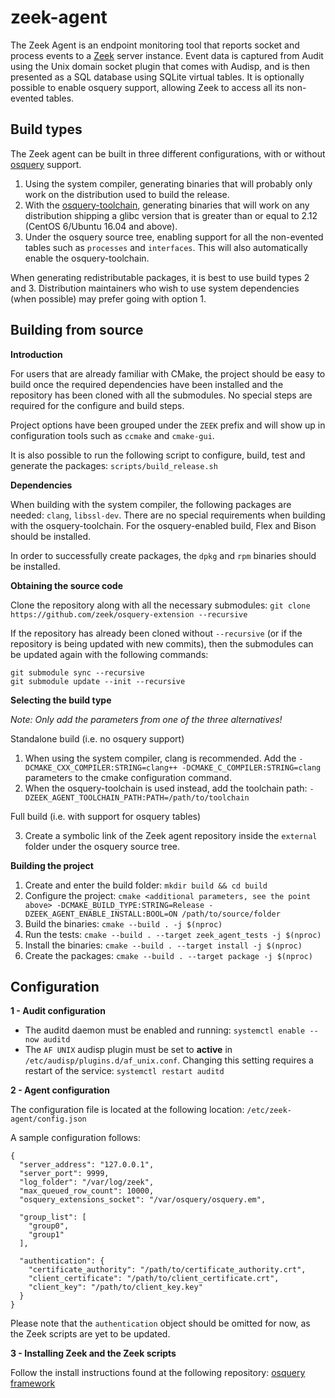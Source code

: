 # zeek-agent

The Zeek Agent is an endpoint monitoring tool that reports socket and process events to a [Zeek](https://zeek.org) server instance. Event data is captured from Audit using the Unix domain socket plugin that comes with Audisp, and is then presented as a SQL database using SQLite virtual tables. It is optionally possible to enable osquery support, allowing Zeek to access all its non-evented tables.

## Build types

The Zeek agent can be built in three different configurations, with or without [osquery](https://github.com/osquery/osquery) support.

1. Using the system compiler, generating binaries that will probably only work on the distribution used to build the release.
2. With the [osquery-toolchain](https://github.com/osquery/osquery-toolchain), generating binaries that will work on any distribution shipping a glibc version that is greater than or equal to 2.12 (CentOS 6/Ubuntu 16.04 and above).
3. Under the osquery source tree, enabling support for all the non-evented tables such as `processes` and `interfaces`. This will also automatically enable the osquery-toolchain.

When generating redistributable packages, it is best to use build types 2 and 3. Distribution maintainers who wish to use system dependencies (when possible) may prefer going with option 1.

## Building from source

**Introduction**

For users that are already familiar with CMake, the project should be easy to build once the required dependencies have been installed and the repository has been cloned with all the submodules. No special steps are required for the configure and build steps.

Project options have been grouped under the `ZEEK` prefix and will show up in configuration tools such as `ccmake` and `cmake-gui`.

It is also possible to run the following script to configure, build, test and generate the packages: `scripts/build_release.sh`

**Dependencies**

When building with the system compiler, the following packages are needed: `clang`, `libssl-dev`. There are no special requirements when building with the osquery-toolchain. For the osquery-enabled build, Flex and Bison should be installed.

In order to successfully create packages, the `dpkg` and `rpm` binaries should be installed.

**Obtaining the source code**

Clone the repository along with all the necessary submodules: `git clone https://github.com/zeek/osquery-extension --recursive`

If the repository has already been cloned without `--recursive` (or if the repository is being updated with new commits), then the submodules can be updated again with the following commands:

```
git submodule sync --recursive
git submodule update --init --recursive
```

**Selecting the build type**

*Note: Only add the parameters from one of the three alternatives!*

Standalone build (i.e. no osquery support)

1. When using the system compiler, clang is recommended. Add the `-DCMAKE_CXX_COMPILER:STRING=clang++ -DCMAKE_C_COMPILER:STRING=clang` parameters to the cmake configuration command.
2. When the osquery-toolchain is used instead, add the toolchain path: `-DZEEK_AGENT_TOOLCHAIN_PATH:PATH=/path/to/toolchain`

Full build (i.e. with support for osquery tables)

3. Create a symbolic link of the Zeek agent repository inside the `external` folder under the osquery source tree.

**Building the project**

1. Create and enter the build folder: `mkdir build && cd build`
2. Configure the project: `cmake <additional parameters, see the point above> -DCMAKE_BUILD_TYPE:STRING=Release -DZEEK_AGENT_ENABLE_INSTALL:BOOL=ON /path/to/source/folder`
3. Build the binaries: `cmake --build . -j $(nproc)`
4. Run the tests: `cmake --build . --target zeek_agent_tests -j $(nproc)`
5. Install the binaries: `cmake --build . --target install -j $(nproc)`
6. Create the packages: `cmake --build . --target package -j $(nproc)`

## Configuration

**1 - Audit configuration**

* The auditd daemon must be enabled and running: `systemctl enable --now auditd`
* The `AF UNIX` audisp plugin must be set to **active** in `/etc/audisp/plugins.d/af_unix.conf`. Changing this setting requires a restart of the service: `systemctl restart auditd`

**2 - Agent configuration**

The configuration file is located at the following location: `/etc/zeek-agent/config.json`

A sample configuration follows:

```
{
  "server_address": "127.0.0.1",
  "server_port": 9999,
  "log_folder": "/var/log/zeek",
  "max_queued_row_count": 10000,
  "osquery_extensions_socket": "/var/osquery/osquery.em",

  "group_list": [
    "group0",
    "group1"
  ],

  "authentication": {
    "certificate_authority": "/path/to/certificate_authority.crt",
    "client_certificate": "/path/to/client_certificate.crt",
    "client_key": "/path/to/client_key.key"
  }
}
```

Please note that the `authentication` object should be omitted for now, as the Zeek scripts are yet to be updated.

**3 - Installing Zeek and the Zeek scripts**

Follow the install instructions found at the following repository: [osquery framework](https://github.com/zeek/osquery-framework#prerequisites)
